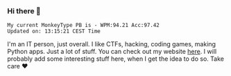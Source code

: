 ### Hi there 👋
<!-- PB START -->
```
My current MonkeyType PB is - WPM:94.21 Acc:97.42
Updated on: 13:15:21 CEST Time
```
<!-- PB END -->
I'm an IT person, just overall. I like CTFs, hacking, coding games, making Python apps. Just a lot of stuff.
You can check out my website [here](https://skill3472.github.io/).
I will probably add some interesting stuff here, when I get the idea to do so. Take care ❤️
